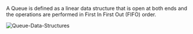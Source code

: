A Queue is defined as a linear data structure that is open at both ends and the operations are performed in First In First Out (FIFO) order.

![Queue-Data-Structures](https://user-images.githubusercontent.com/57627290/234299529-d0c5505c-7651-45d1-8e5a-1bd3390bdeba.png)
